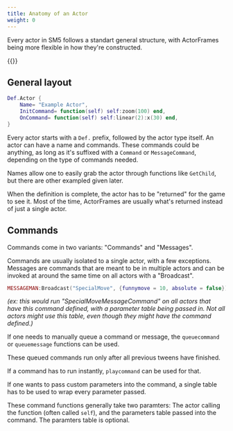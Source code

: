 ```yaml
---
title: Anatomy of an Actor
weight: 0
---
```


<!-- TODO: This is just getting started. If you've got ideas for this, please help out! -->

Every actor in SM5 follows a standart general structure, with ActorFrames being more flexible in how they're constructed.

{{<toc>}}

## General layout

```lua
Def.Actor {
	Name= "Example Actor",
	InitCommand= function(self) self:zoom(100) end,
	OnCommand= function(self) self:linear(2):x(30) end,
}
```

Every actor starts with a `Def.` prefix, followed by the actor type itself. An actor can have a name and commands. These commands could be anything, as long as it's suffixed with a `Command` or `MessageCommand`, depending on the type of commands needed.

Names allow one to easily grab the actor through functions like `GetChild`, but there are other exampled given later.

When the definition is complete, the actor has to be "returned" for the game to see it. Most of the time, ActorFrames are usually what's returned instead of just a single actor.

## Commands

Commands come in two variants: "Commands" and "Messages".

Commands are usually isolated to a single actor, with a few exceptions. Messages are commands that are meant to be in multiple actors and can be invoked at around the same time on all actors with a "Broadcast".

```lua
MESSAGEMAN:Broadcast("SpecialMove", {funnymove = 10, absolute = false})
```
_(ex: this would run "SpecialMoveMessageCommand" on all actors that have this command defined, with a parameter table being passed in. Not all actors might use this table, even though they might have the command defined.)_

If one needs to manually queue a command or message, the `queuecommand` or `queuemessage` functions can be used.

These queued commands run only after all previous tweens have finished.

If a command has to run instantly, `playcommand` can be used for that.

If one wants to pass custom parameters into the command, a single table has to be used to wrap every parameter passed.

These command functions generally take two paramters: The actor calling the function (often called `self`), and the parameters table passed into the command. The paramters table is optional.
<!-- TODO: Document the difference between the two and add more notes!-->
